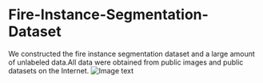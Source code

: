 # Fire-Instance-Segmentation-Dataset
We constructed the fire instance segmentation dataset and a large amount of unlabeled data.All data were obtained from public images and public datasets on the Internet.
![Image text](https://github.com/pomeloliv/Fire-Instance-Segmentation-Dataset/blob/main/example1.png)
